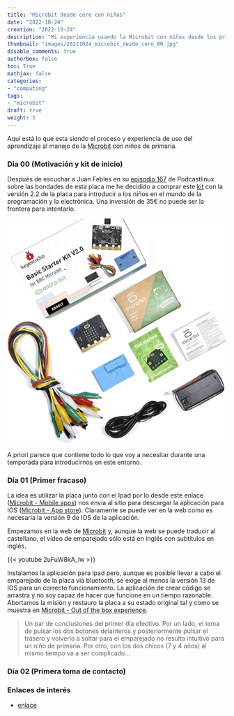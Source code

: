 ```yaml
---
title: "Microbit desde cero con niños"
date: "2022-10-24"
creation: "2022-10-24"
description: "Mi experiencia usando la Microbit con niños desde los primeros pasos"
thumbnail: "images/20221024_microbit_desde_cero_00.jpg"
disable_comments: true
authorbox: false
toc: True
mathjax: false
categories:
- "computing"
tags:
- "microbit"
draft: true
weight: 5
---
```

Aquí está lo que esta siendo el proceso y experiencia de uso del aprendizaje al manejo de la [Microbit] con niños de primaria.
<!--more-->
### Dia 00 (Motivación y kit de inicio)
Después de escuchar a Juan Febles en su [episodio 167] de Podcastlinux sobre las bondades de esta placa me he decidido a comprar este [kit] con la versión 2.2 de la placa para introducir a los niños en el mundo de la programación y la electrónica. Una inversión de 35€ no puede ser la frontera para intentarlo.

![image-01]

A priori parece que contiene todo lo que voy a necesitar durante una temporada para introducirnos en este entorno.

### Día 01 (Primer fracaso)
La idea es utilizar la placa junto con el Ipad por lo desde este enlace ([Microbit - Mobile apps]) nos envía al sitio para descargar la aplicación para IOS ([Microbit - App store]). Claramente se puede ver en la web como es necesaria la versión 9 de IOS de la aplicación.

Empezamos en la web de [Microbit] y, aunque la web se puede traducir al castellano, el vídeo de emparejado sólo está en inglés con subtítulos en inglés.

{{< youtube 2uFuW8kA_lw  >}}

Instalamos la aplicación para ipad pero, aunque es posible llevar a cabo el emparejado de la placa via bluetooth, se exige al menos la versión 13 de IOS para un correcto funcionamiento. La aplicación de crear código se arrastra y no soy capaz de hacer que funcione en un tiempo razonable. Abortamos la misión y restauro la placa a su estado original tal y como se muestra en [Microbit - Out of the box experience].

> Un par de conclusiones del primer día efectivo. Por un lado, el tema de pulsar los dos botones delanteros y posteriormente pulsar el trasero y volverlo a soltar para el emparejado no resulta intuitivo para un niño de primaria. Por otro, con los dos chicos (7 y 4 años) al mismo tiempo va a ser complicado...

### Día 02 (Primera toma de contacto)



### Enlaces de interés
- [enlace](www.sherblog.pro)



[Episodio 167]: https://podcastlinux.com/posts/podcastlinux/167-Podcast-Linux/
[kit]: https://www.amazon.es/gp/product/B0B11R2BT1
[Microbit]: https://microbit.org
[Microbit - App store]: https://apps.apple.com/gb/app/micro-bit/id1092687276
[Microbit - Mobile apps]: https://microbit.org/get-started/user-guide/mobile/
[Microbit - Out of the box experience]: https://microbit.org/get-started/user-guide/out-of-box-experience

[image-01]: /images/20221024_microbit_desde_cero_01.jpg



